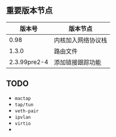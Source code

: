 

## 重要版本节点

| 版本号       | 版本节点           |
| ------------ | ------------------ |
| 0.98         | 内核加入网络协议栈 |
| 1.3.0        | 路由文件           |
| 2.3.99pre2-4 | 添加链接跟踪功能   |







## TODO

* `mactap`
* `tap/tun`
* `veth-pair`
* `ipvlan`
* `virtio`
* 

